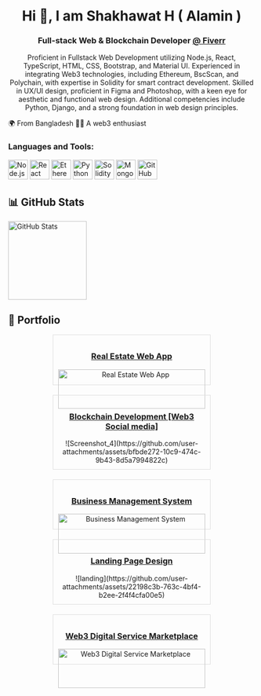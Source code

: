 <h1 align="center">Hi 👋, I am Shakhawat H ( Alamin )</h1>
<h3 align="center">Full-stack Web & Blockchain Developer <a href="https://fiverr.com">@ Fiverr</a></h3>

<p align="center">Proficient in Fullstack Web Development utilizing Node.js, React, TypeScript, HTML, CSS, Bootstrap,
    and Material UI. Experienced in integrating Web3 technologies, including Ethereum, BscScan, and Polychain, with
    expertise in Solidity for smart contract development. Skilled in UX/UI design, proficient in Figma and Photoshop,
    with a keen eye for aesthetic and functional web design. Additional competencies include Python, Django, and a
    strong foundation in web design principles.</p>

🌍 From Bangladesh
🏃‍♂️ A web3 enthusiast

<h3 align="left">Languages and Tools:</h3>
<p align="left">
    <img src="https://www.vectorlogo.zone/logos/nodejs/nodejs-icon.svg" alt="Node.js" width="40" height="40" />
    <img src="https://www.vectorlogo.zone/logos/reactjs/reactjs-icon.svg" alt="React" width="40" height="40" />
    <img src="https://github.com/Full-stack-Web-Dev-BD/Full-stack-Web-Dev-BD/assets/60449971/65a59c7a-bdc8-4085-a8cf-a010a896f35b"
        alt="Ethereum" width="40" height="40" />
    <img src="https://www.vectorlogo.zone/logos/python/python-icon.svg" alt="Python" width="40" height="40" />
    <img src="https://github.com/Full-stack-Web-Dev-BD/Full-stack-Web-Dev-BD/assets/60449971/005d29f6-b781-4b96-9104-5cb16a4fec91"
        alt="Solidity" width="40" height="40" />
    <img src="https://www.vectorlogo.zone/logos/mongodb/mongodb-icon.svg" alt="MongoDB" width="40" height="40" />
    <img src="https://www.vectorlogo.zone/logos/github/github-icon.svg" alt="GitHub" width="40" height="40" />
</p>

## 📊 GitHub Stats
<img src="https://github-readme-stats.vercel.app/api?username=Full-stack-Web-Dev-BD&show_icons=true&bg_color=ffea00&title_color=000000&text_color=000000&icon_color=ff0000&hide_border=true&count_private=true"
    alt="GitHub Stats" height="160" />


## 🚀 Portfolio
<div style="display: flex; flex-wrap: wrap; gap: 20px; justify-content: center;">
    <div style="width: 300px; border: 1px solid #ddd; padding: 10px; text-align: center;">
        <h3><a href="https://hously-landing.vercel.app/" target="_blank">Real Estate Web App</a></h3>
        <img src="https://www.devunicornlabs.com/assets/img/projects/1.png" alt="Real Estate Web App" width="100%" />
    </div>
    <div style="width: 300px; border: 1px solid #ddd; padding: 10px; text-align: center;">
        <h3><a href="https://nostr-pulschain-client.vercel.app/login" target="_blank">Blockchain Development [Web3 Social media]</a></h3>
        ![Screenshot_4](https://github.com/user-attachments/assets/bfbde272-10c9-474c-9b43-8d5a7994822c)
    </div>
    <div style="width: 300px; border: 1px solid #ddd; padding: 10px; text-align: center;">
        <h3><a href="https://blend-react.vercel.app/" target="_blank">Business Management System</a></h3>
        <img src="https://www.devunicornlabs.com/assets/img/projects/4.png" alt="Business Management System"
            width="100%" />
    </div>
        <div style="width: 300px; border: 1px solid #ddd; padding: 10px; text-align: center;">
        <h3><a href="https://unicktheme.com/zefxa/" target="_blank">Landing Page Design</a></h3>
       ![landing](https://github.com/user-attachments/assets/22198c3b-763c-4bf4-b2ee-2f4f4cfa00e5)
    </div>
    <div style="width: 300px; border: 1px solid #ddd; padding: 10px; text-align: center;">
        <h3><a href="https://chaintusker.com/" target="_blank">Web3 Digital Service Marketplace</a></h3>
        <img src="https://www.devunicornlabs.com/assets/img/projects/5.png" alt="Web3 Digital Service Marketplace"
            width="100%" />
    </div>
</div>
